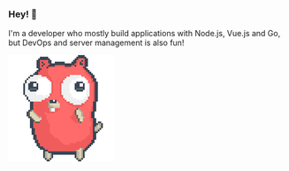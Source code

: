 ### Hey! 👋

I'm a developer who mostly build applications with Node.js, Vue.js and Go, but DevOps and server management is also fun!

![gopher](party-gopher.gif)
